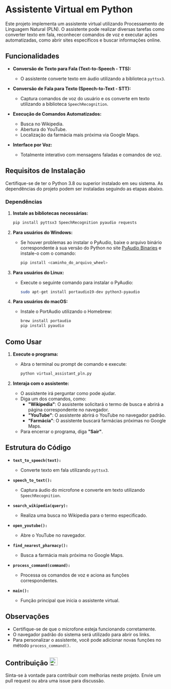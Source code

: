 # Assistente Virtual em Python

Este projeto implementa um assistente virtual utilizando Processamento de Linguagem Natural (PLN). O assistente pode realizar diversas tarefas como converter texto em fala, reconhecer comandos de voz e executar ações automatizadas, como abrir sites específicos e buscar informações online.

## Funcionalidades

- **Conversão de Texto para Fala (Text-to-Speech - TTS):**
  - O assistente converte texto em áudio utilizando a biblioteca `pyttsx3`.

- **Conversão de Fala para Texto (Speech-to-Text - STT):**
  - Captura comandos de voz do usuário e os converte em texto utilizando a biblioteca `SpeechRecognition`.

- **Execução de Comandos Automatizados:**
  - Busca no Wikipedia.
  - Abertura do YouTube.
  - Localização da farmácia mais próxima via Google Maps.

- **Interface por Voz:**
  - Totalmente interativo com mensagens faladas e comandos de voz.

## Requisitos de Instalação

Certifique-se de ter o Python 3.8 ou superior instalado em seu sistema. As dependências do projeto podem ser instaladas seguindo as etapas abaixo.

### Dependências

1. **Instale as bibliotecas necessárias:**

   ```bash
   pip install pyttsx3 SpeechRecognition pyaudio requests
   ```

2. **Para usuários do Windows:**
   - Se houver problemas ao instalar o PyAudio, baixe o arquivo binário correspondente à sua versão do Python no site [PyAudio Binaries](https://www.lfd.uci.edu/~gohlke/pythonlibs/#pyaudio) e instale-o com o comando:
     ```bash
     pip install <caminho_do_arquivo_wheel>
     ```

3. **Para usuários do Linux:**
   - Execute o seguinte comando para instalar o PyAudio:
     ```bash
     sudo apt-get install portaudio19-dev python3-pyaudio
     ```

4. **Para usuários do macOS:**
   - Instale o PortAudio utilizando o Homebrew:
     ```bash
     brew install portaudio
     pip install pyaudio
     ```

## Como Usar

1. **Execute o programa:**
   - Abra o terminal ou prompt de comando e execute:
     ```bash
     python virtual_assistant_pln.py
     ```

2. **Interaja com o assistente:**
   - O assistente irá perguntar como pode ajudar.
   - Diga um dos comandos, como:
     - **"Wikipedia"**: O assistente solicitará o termo de busca e abrirá a página correspondente no navegador.
     - **"YouTube"**: O assistente abrirá o YouTube no navegador padrão.
     - **"Farmácia"**: O assistente buscará farmácias próximas no Google Maps.
   - Para encerrar o programa, diga **"Sair"**.

## Estrutura do Código

- **`text_to_speech(text):`**
  - Converte texto em fala utilizando `pyttsx3`.

- **`speech_to_text():`**
  - Captura áudio do microfone e converte em texto utilizando `SpeechRecognition`.

- **`search_wikipedia(query):`**
  - Realiza uma busca no Wikipedia para o termo especificado.

- **`open_youtube():`**
  - Abre o YouTube no navegador.

- **`find_nearest_pharmacy():`**
  - Busca a farmácia mais próxima no Google Maps.

- **`process_command(command):`**
  - Processa os comandos de voz e aciona as funções correspondentes.

- **`main():`**
  - Função principal que inicia o assistente virtual.

## Observações

- Certifique-se de que o microfone esteja funcionando corretamente.
- O navegador padrão do sistema será utilizado para abrir os links.
- Para personalizar o assistente, você pode adicionar novas funções no método `process_command()`.

## Contribuição <img src="https://raw.githubusercontent.com/Tarikul-Islam-Anik/Animated-Fluent-Emojis/master/Emojis/Travel%20and%20places/Rocket.png" alt="Rocket" width="25" height="25" />

Sinta-se à vontade para contribuir com melhorias neste projeto. Envie um pull request ou abra uma issue para discussão.


